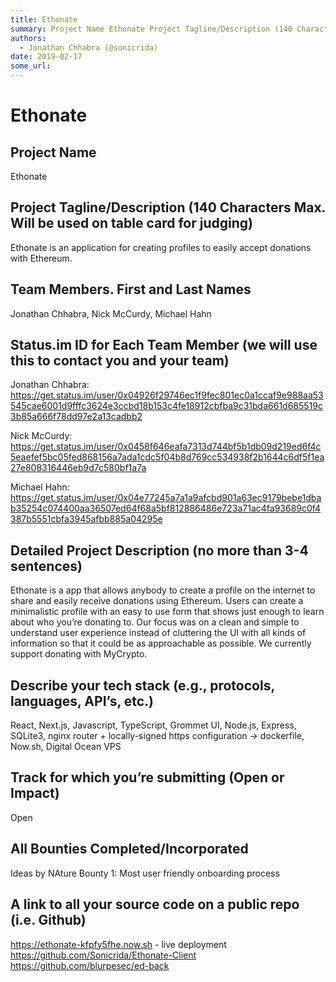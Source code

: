 ```yaml
---
title: Ethonate
summary: Project Name Ethonate Project Tagline/Description (140 Characters Max. Will be used on table card for judging) Ethonate is an application for creating profiles to easily accept donations with Ethereum. Team Members. First and Last Names Jonathan Chhabra, Nick McCurdy, Michael Hahn Status.im ID for Each Team Member (we will use this to contact you and your team) Jonathan Chhabra- https-//get.status.im/user/0x04926f29746ec1f9fec801ec0a1ccaf9e988aa53545cae6001d9fffc3624e3ccbd18b153c4fe18912cbfba9c3
authors:
  - Jonathan Chhabra (@sonicrida)
date: 2019-02-17
some_url: 
---
```


# Ethonate


## Project Name
Ethonate

## Project Tagline/Description (140 Characters Max. Will be used on table card for judging)
Ethonate is an application for creating profiles to easily accept donations with Ethereum.

## Team Members. First and Last Names
Jonathan Chhabra, Nick McCurdy, Michael Hahn

## Status.im ID for Each Team Member (we will use this to contact you and your team)
Jonathan Chhabra: https://get.status.im/user/0x04926f29746ec1f9fec801ec0a1ccaf9e988aa53545cae6001d9fffc3624e3ccbd18b153c4fe18912cbfba9c31bda661d685519c3b85a666f78dd97e2a13cadbb2

Nick McCurdy: https://get.status.im/user/0x0458f646eafa7313d744bf5b1db09d219ed6f4c5eaefef5bc05fed868156a7ada1cdc5f04b8d769cc534938f2b1644c6df5f1ea27e808316446eb9d7c580bf1a7a

Michael Hahn: 
https://get.status.im/user/0x04e77245a7a1a9afcbd901a63ec9179bebe1dbab35254c074400aa36507ed64f68a5bf812886486e723a71ac4fa93689c0f4387b5551cbfa3945afbb885a04295e

## Detailed Project Description (no more than 3-4 sentences)
Ethonate is a app that allows anybody to create a profile on the internet to share and easily receive donations using Ethereum. Users can create a minimalistic profile with an easy to use form that shows just enough to learn about who you’re donating to. Our focus was on a clean and simple to understand user experience instead of cluttering the UI with all kinds of information so that it could be as approachable as possible. We currently support donating with MyCrypto.


## Describe your tech stack (e.g., protocols, languages, API’s, etc.)
React, Next.js, Javascript, TypeScript, Grommet UI, Node.js, Express, SQLite3, nginx router + locally-signed https configuration -> dockerfile, Now.sh, Digital Ocean VPS


## Track for which you’re submitting (Open or Impact)
Open


## All Bounties Completed/Incorporated
Ideas by NAture Bounty 1: Most user friendly onboarding process

## A link to all your source code on a public repo (i.e. Github)
https://ethonate-kfpfy5fhe.now.sh - live deployment
https://github.com/Sonicrida/Ethonate-Client
https://github.com/blurpesec/ed-back


